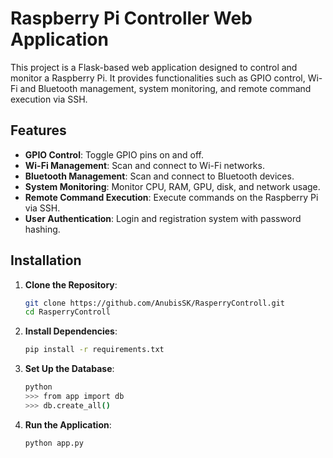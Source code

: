# Raspberry Pi Controller Web Application

This project is a Flask-based web application designed to control and monitor a Raspberry Pi. It provides functionalities such as GPIO control, Wi-Fi and Bluetooth management, system monitoring, and remote command execution via SSH.

## Features

- **GPIO Control**: Toggle GPIO pins on and off.
- **Wi-Fi Management**: Scan and connect to Wi-Fi networks.
- **Bluetooth Management**: Scan and connect to Bluetooth devices.
- **System Monitoring**: Monitor CPU, RAM, GPU, disk, and network usage.
- **Remote Command Execution**: Execute commands on the Raspberry Pi via SSH.
- **User  Authentication**: Login and registration system with password hashing.

## Installation

1. **Clone the Repository**:
   ```bash
   git clone https://github.com/AnubisSK/RasperryControll.git
   cd RasperryControll

2. **Install Dependencies**:
   ```bash
   pip install -r requirements.txt

3. **Set Up the Database**:
   ```bash
   python
   >>> from app import db
   >>> db.create_all()

4. **Run the Application**:
   ```bash
   python app.py
